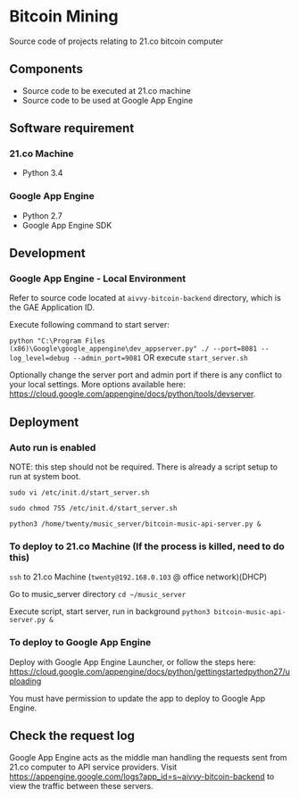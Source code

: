 Bitcoin Mining
================

Source code of projects relating to 21.co bitcoin computer

## Components

- Source code to be executed at 21.co machine
- Source code to be used at Google App Engine


## Software requirement

### 21.co Machine
- Python 3.4

### Google App Engine
- Python 2.7
- Google App Engine SDK


## Development

### Google App Engine - Local Environment

Refer to source code located at `aivvy-bitcoin-backend` directory, which is the GAE Application ID.

Execute following command to start server:

`python "C:\Program Files (x86)\Google\google_appengine\dev_appserver.py" ./ --port=8081 --log_level=debug --admin_port=9081` OR execute `start_server.sh`

Optionally change the server port and admin port if there is any conflict to your local settings. More options available here:  https://cloud.google.com/appengine/docs/python/tools/devserver.


## Deployment

### Auto run is enabled

NOTE: this step should not be required. There is already a script setup to run at system boot.

`sudo vi /etc/init.d/start_server.sh`

`sudo chmod 755 /etc/init.d/start_server.sh`

`python3 /home/twenty/music_server/bitcoin-music-api-server.py &`

### To deploy to 21.co Machine (If the process is killed, need to do this)

`ssh` to 21.co Machine (`twenty@192.168.0.103` @ office network)(DHCP)

Go to music_server directory
`cd ~/music_server`

Execute script, start server, run in background
`python3 bitcoin-music-api-server.py &`


### To deploy to Google App Engine

Deploy with Google App Engine Launcher, or follow the steps here: https://cloud.google.com/appengine/docs/python/gettingstartedpython27/uploading

You must have permission to update the app to deploy to Google App Engine.


## Check the request log

Google App Engine acts as the middle man handling the requests sent from 21.co computer to API service providers.
Visit https://appengine.google.com/logs?app_id=s~aivvy-bitcoin-backend to view the traffic between these servers.
